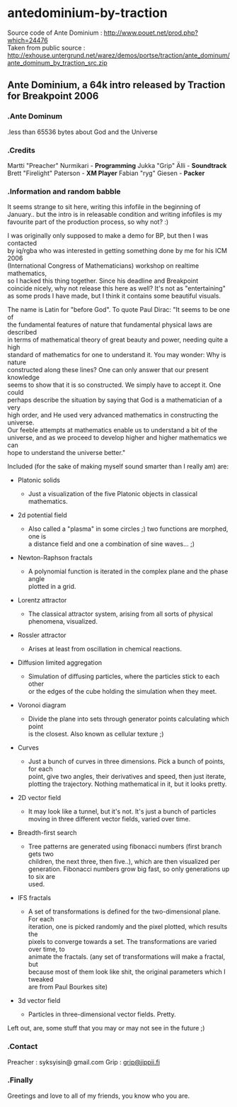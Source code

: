 # antedominium-by-traction

Source code of Ante Dominium : http://www.pouet.net/prod.php?which=24476  
Taken from public source : http://exhouse.untergrund.net/warez/demos/portse/traction/ante_dominum/ante_dominum_by_traction_src.zip

## Ante Dominium, a 64k intro released by Traction for Breakpoint 2006

### .Ante Dominum

.less than 65536 bytes about God and the Universe

### .Credits
   Martti "Preacher" Nurmikari - **Programming**
   Jukka "Grip" Älli           - **Soundtrack**
   Brett "Firelight" Paterson  - **XM Player**
   Fabian "ryg" Giesen         - **Packer**
   
### .Information and random babble

 It seems strange to sit here, writing this infofile in the beginning of  
 January.. but the intro is in releasable condition and writing infofiles is my  
 favourite part of the production process, so why not? :) 
 
 I was originally only supposed to make a demo for BP, but then I was contacted  
 by iq/rgba who was interested in getting something done by me for his ICM 2006  
 (International Congress of Mathematicians)  workshop on realtime mathematics,  
 so I hacked this thing together. Since his deadline and Breakpoint  
 coincide nicely, why not release this here as well? It's not as "entertaining"  
 as some prods I have made, but I think it contains some beautiful visuals.   
 
 The name is Latin for "before God". To quote Paul Dirac: "It seems to be one of  
 the fundamental features of nature that fundamental physical laws are described  
 in terms of mathematical theory of great beauty and power, needing quite a high  
 standard of mathematics for one to understand it. You may wonder: Why is nature  
 constructed along these lines? One can only answer that our present knowledge  
 seems to show that it is so constructed. We simply have to accept it. One could  
 perhaps describe the situation by saying that God is a mathematician of a very  
 high order, and He used very advanced mathematics in constructing the universe.  
 Our feeble attempts at mathematics enable us to understand a bit of the  
 universe, and as we proceed to develop higher and higher mathematics we can  
 hope to understand the universe better."
 
 Included (for the sake of making myself sound smarter than I really am) are:
 
-  Platonic solids
    - Just a visualization of the five Platonic objects in classical mathematics.

-  2d potential field
    - Also called a "plasma" in some circles ;) two functions are morphed, one is  
   a distance field and one a combination of sine waves... ;)

-  Newton-Raphson fractals
    - A polynomial function is iterated in the complex plane and the phase angle  
   plotted in a grid.

-  Lorentz attractor
    - The classical attractor system, arising from all sorts of physical  
   phenomena, visualized.

-  Rossler attractor
    - Arises at least from oscillation in chemical reactions.

-  Diffusion limited aggregation
    - Simulation of diffusing particles, where the particles stick to each other  
   or the edges of the cube holding the simulation when they meet. 

-  Voronoi diagram
    - Divide the plane into sets through generator points calculating which point  
   is the closest. Also known as cellular texture ;)
     
-  Curves
    - Just a bunch of curves in three dimensions. Pick a bunch of points, for each  
    point, give two angles, their derivatives and speed, then just iterate,  
    plotting the trajectory. Nothing mathematical in it, but it looks pretty.
  
-  2D vector field
    - It may look like a tunnel, but it's not. It's just a bunch of particles  
   moving in three different vector fields, varied over time.
   
-  Breadth-first search
    - Tree patterns are generated using fibonacci numbers (first branch gets two  
   children, the next three, then five..), which are then visualized per  
   generation. Fibonacci numbers grow big fast, so only generations up to six are  
   used. 
  
-  IFS fractals
    - A set of transformations is defined for the two-dimensional plane. For each  
   iteration, one is picked randomly and the pixel plotted, which results the  
   pixels to converge towards a set. The transformations are varied over time, to  
   animate the fractals. (any set of transformations will make a fractal, but   
   because most of them look like shit, the original parameters which I tweaked  
   are from Paul Bourkes site)
     
-  3d vector field
    - Particles in three-dimensional vector fields. Pretty. 
  
 Left out, are, some stuff that you may or may not see in the future ;)
 
 
### .Contact

 Preacher : syksyisin@ gmail.com
 Grip     : grip@jippii.fi
 

 
### .Finally

 Greetings and love to all of my friends, you know who you are.